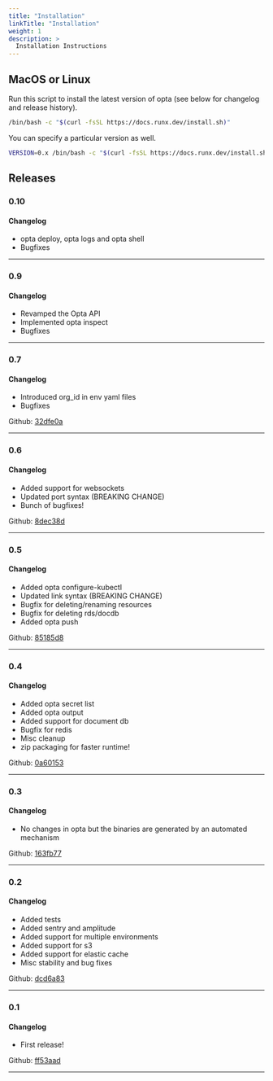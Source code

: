 ```yaml
---
title: "Installation"
linkTitle: "Installation"
weight: 1
description: >
  Installation Instructions
---
```


## MacOS or Linux
Run this script to install the latest version of opta (see below for changelog
and release history).

```bash
/bin/bash -c "$(curl -fsSL https://docs.runx.dev/install.sh)"
```

You can specify a particular version as well.
```bash
VERSION=0.x /bin/bash -c "$(curl -fsSL https://docs.runx.dev/install.sh)"
```

## Releases

### 0.10

#### Changelog
- opta deploy, opta logs and opta shell
- Bugfixes

***

### 0.9

#### Changelog
- Revamped the Opta API
- Implemented opta inspect
- Bugfixes

***


### 0.7

#### Changelog
- Introduced org_id in env yaml files
- Bugfixes

Github: [32dfe0a](https://github.com/run-x/runxc/commit/32dfe0ae4cc0f61dc6ad34bed69932cf05af0538)

***

### 0.6

#### Changelog
- Added support for websockets
- Updated port syntax (BREAKING CHANGE)
- Bunch of bugfixes!

Github: [8dec38d](https://github.com/run-x/runxc/commit/8dec38d34d72eb82dd46e2f5f423b627e50d5729)
***

### 0.5

#### Changelog
- Added opta configure-kubectl
- Updated link syntax (BREAKING CHANGE)
- Bugfix for deleting/renaming resources
- Bugfix for deleting rds/docdb
- Added opta push

Github: [85185d8](https://github.com/run-x/runxc/commit/85185d87719e5f86219d47d35b5872d4a5dc237a)

***

###  0.4

#### Changelog
- Added opta secret list
- Added opta output
- Added support for document db
- Bugfix for redis
- Misc cleanup
- zip packaging for faster runtime!

Github: [0a60153](https://github.com/run-x/runxc/commit/0a60153da5d2756ccc3220ab346f8ba276357deb)
***

### 0.3

#### Changelog
- No changes in opta but the binaries are generated by an automated mechanism

Github: [163fb77](https://github.com/run-x/runxc/commit/163fb775ce31c1c45568ba3de1e04447e23da59c)

***

### 0.2

#### Changelog
- Added tests
- Added sentry and amplitude
- Added support for multiple environments
- Added support for s3
- Added support for elastic cache
- Misc stability and bug fixes

Github: [dcd6a83](https://github.com/run-x/runxc/commit/dcd6a83bd8737ad3f0b4a22455d94fc8dc4fbd86)

***

### 0.1

#### Changelog
- First release!

Github: [ff53aad](https://github.com/run-x/runxc/commit/ff53aad6a0a3b86cffb9e21b3112fd7b29b26e65)
***
